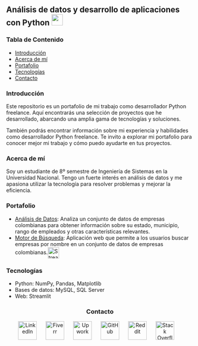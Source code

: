 <h2>Análisis de datos y desarrollo de aplicaciones con Python <img src="https://w7.pngwing.com/pngs/234/329/png-transparent-python-logo-thumbnail.png" width="30"></h2>

<h3>Tabla de Contenido</h3>
<ul>
  <li><a href="#introducción">Introducción</a></li>
  <li><a href="#acerca-de-mí">Acerca de mí</a></li>
  <li><a href="#portafolio">Portafolio</a></li>
  <li><a href="#tecnologías">Tecnologías</a></li>
  <li><a href="#contacto">Contacto</a></li>
</ul>

<h3 id="introducción">Introducción</h3>
<p>Este repositorio es un portafolio de mi trabajo como desarrollador Python freelance. Aquí encontrarás una selección de proyectos que he desarrollado, abarcando una amplia gama de tecnologías y soluciones.</p>
<p>También podrás encontrar información sobre mi experiencia y habilidades como desarrollador Python freelance. Te invito a explorar mi portafolio para conocer mejor mi trabajo y cómo puedo ayudarte en tus proyectos.</p>

<h3 id="acerca-de-mí">Acerca de mí</h3>
<p>Soy un estudiante de 8º semestre de Ingeniería de Sistemas en la Universidad Nacional. Tengo un fuerte interés en análisis de datos y me apasiona utilizar la tecnología para resolver problemas y mejorar la eficiencia.</p>

<h3 id="portafolio">Portafolio</h3>
<ul>
  <li><a href="https://github.com/Jorge-Andres-Prieto/ppi_pl_PRIETOj/blob/main/Analis%C3%ADs_Datos.py">Análisis de Datos</a>: Analiza un conjunto de datos de empresas colombianas para obtener información sobre su estado, municipio, rango de empleados y otras características relevantes.</li>
  <li><a href="https://github.com/Jorge-Andres-Prieto/ppi_pl_PRIETOj/blob/main/Empresas.py">Motor de Búsqueda</a>: Aplicación web que permite a los usuarios buscar empresas por nombre en un conjunto de datos de empresas colombianas.<img src="https://seeklogo.com/images/S/streamlit-logo-1A3B208AE4-seeklogo.com.png" alt="Streamlit" width="30" style="vertical-align: middle;"></li>
</ul>

<h3 id="tecnologías">Tecnologías</h3>
<ul>
  <li>Python: NumPy, Pandas, Matplotlib</li>
  <li>Bases de datos: MySQL, SQL Server</li>
  <li>Web: Streamlit</li>
</ul>

<h3 id="contacto" style="text-align: center;">Contacto</h3>
<p style="text-align: center;">
  <a href="https://www.linkedin.com/in/jorge-prieto-b36ab2250/"><img src="https://pngimg.com/uploads/linkedIn/linkedIn_PNG37.png" alt="LinkedIn" width="50" style="margin-right: 20px;"></a>
  <a href="https://www.fiverr.com/andres__jimenez?public_mode=true"><img src="https://freelogopng.com/images/all_img/1656738600fiverr-app-logo.png" alt="Fiverr" width="50" style="margin-right: 20px;"></a>
  <a href="https://www.upwork.com/freelancers/~0142bd1ae6229261b5"><img src="https://w7.pngwing.com/pngs/562/304/png-transparent-upwork-macos-bigsur-icon-thumbnail.png" alt="Upwork" width="50" style="margin-right: 20px;"></a>
  <a href="https://github.com/Jorge-Andres-Prieto"><img src="https://cdn2.iconfinder.com/data/icons/font-awesome/1792/github-512.png" alt="GitHub" width="50" style="margin-right: 20px;"></a>
  <a href="https://www.reddit.com/user/Flestar/?utm_source=share&utm_medium=web3x&utm_name=web3xcss&utm_term=1&utm_content=share_button"><img src="https://logodownload.org/wp-content/uploads/2018/02/reddit-logo-16.png" alt="Reddit" width="50" style="margin-right: 20px;"></a>
  <a href="https://stackoverflow.com/users/24101727/jorge-prieto"><img src="https://www.logo.wine/a/logo/Stack_Overflow/Stack_Overflow-Icon-Logo.wine.svg" alt="Stack Overflow" width="50" style="margin-right: 20px;"></a>
</p>
